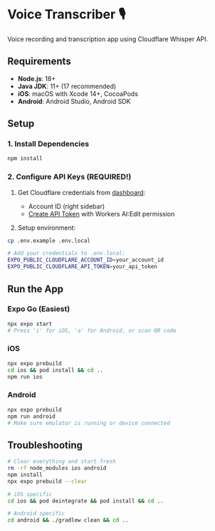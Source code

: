 # Voice Transcriber 🎙️

Voice recording and transcription app using Cloudflare Whisper API.

## Requirements

- **Node.js**: 18+
- **Java JDK**: 11+ (17 recommended)
- **iOS**: macOS with Xcode 14+, CocoaPods
- **Android**: Android Studio, Android SDK

## Setup

### 1. Install Dependencies

```bash
npm install
```

### 2. Configure API Keys (REQUIRED!)

1. Get Cloudflare credentials from [dashboard](https://dash.cloudflare.com):

   - Account ID (right sidebar)
   - [Create API Token](https://dash.cloudflare.com/profile/api-tokens) with Workers AI:Edit permission

2. Setup environment:

```bash
cp .env.example .env.local

# Add your credentials to .env.local:
EXPO_PUBLIC_CLOUDFLARE_ACCOUNT_ID=your_account_id
EXPO_PUBLIC_CLOUDFLARE_API_TOKEN=your_api_token
```

## Run the App

### Expo Go (Easiest)

```bash
npx expo start
# Press 'i' for iOS, 'a' for Android, or scan QR code
```

### iOS

```bash
npx expo prebuild
cd ios && pod install && cd ..
npm run ios
```

### Android

```bash
npx expo prebuild
npm run android
# Make sure emulator is running or device connected
```

## Troubleshooting

```bash
# Clear everything and start fresh
rm -rf node_modules ios android
npm install
npx expo prebuild --clear

# iOS specific
cd ios && pod deintegrate && pod install && cd ..

# Android specific
cd android && ./gradlew clean && cd ..
```
